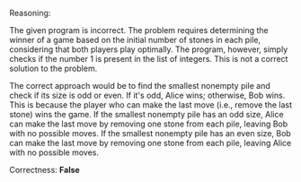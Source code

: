 Reasoning:

The given program is incorrect. The problem requires determining the winner of a game based on the initial number of stones in each pile, considering that both players play optimally. The program, however, simply checks if the number 1 is present in the list of integers. This is not a correct solution to the problem.

The correct approach would be to find the smallest nonempty pile and check if its size is odd or even. If it's odd, Alice wins; otherwise, Bob wins. This is because the player who can make the last move (i.e., remove the last stone) wins the game. If the smallest nonempty pile has an odd size, Alice can make the last move by removing one stone from each pile, leaving Bob with no possible moves. If the smallest nonempty pile has an even size, Bob can make the last move by removing one stone from each pile, leaving Alice with no possible moves.

Correctness: **False**
